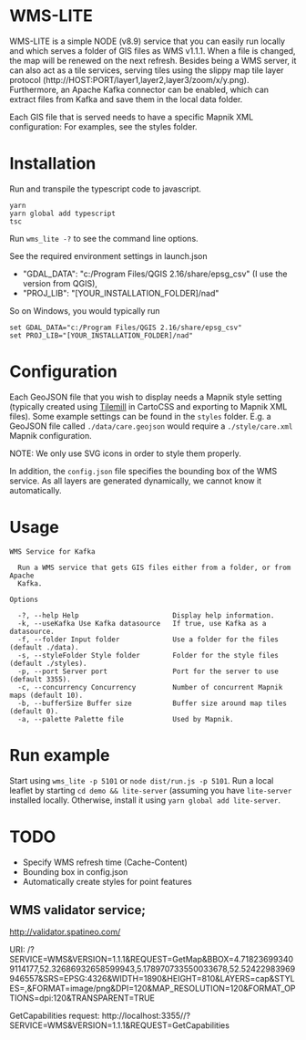 # WMS-LITE

WMS-LITE is a simple NODE (v8.9) service that you can easily run locally and which serves a folder of GIS files as WMS v1.1.1. When a file is changed, the map will be renewed on the next refresh. Besides being a WMS server, it can also act as a tile services, serving tiles using the slippy map tile layer protocol (http://HOST:PORT/layer1,layer2,layer3/zoom/x/y.png). Furthermore, an Apache Kafka connector can be enabled, which can extract files from Kafka and save them in the local data folder.

Each GIS file that is served needs to have a specific Mapnik XML configuration: For examples, see the styles folder.

# Installation

Run and transpile the typescript code to javascript. 
```console
yarn
yarn global add typescript
tsc
```

Run `wms_lite -?` to see the command line options. 

See the required environment settings in launch.json 
- "GDAL_DATA": "c:/Program Files/QGIS 2.16/share/epsg_csv" (I use the version from QGIS),
- "PROJ_LIB": "[YOUR_INSTALLATION_FOLDER]/nad"

So on Windows, you would typically run
```console
set GDAL_DATA="c:/Program Files/QGIS 2.16/share/epsg_csv"
set PROJ_LIB="[YOUR_INSTALLATION_FOLDER]/nad"
```

# Configuration
Each GeoJSON file that you wish to display needs a Mapnik style setting (typically created using [Tilemill](https://github.com/tilemill-project/tilemill) in CartoCSS and exporting to Mapnik XML files). Some example settings can be found in the `styles` folder. E.g. a GeoJSON file called `./data/care.geojson` would require a `./style/care.xml` Mapnik configuration.

NOTE: We only use SVG icons in order to style them properly.

In addition, the `config.json` file specifies the bounding box of the WMS service. As all layers are generated dynamically, we cannot know it automatically.

# Usage

```console
WMS Service for Kafka

  Run a WMS service that gets GIS files either from a folder, or from Apache
  Kafka.

Options

  -?, --help Help                       Display help information.
  -k, --useKafka Use Kafka datasource   If true, use Kafka as a datasource.
  -f, --folder Input folder             Use a folder for the files (default ./data).
  -s, --styleFolder Style folder        Folder for the style files (default ./styles).
  -p, --port Server port                Port for the server to use (default 3355).
  -c, --concurrency Concurrency         Number of concurrent Mapnik maps (default 10).
  -b, --bufferSize Buffer size          Buffer size around map tiles (default 0).
  -a, --palette Palette file            Used by Mapnik.
```

# Run example
Start using `wms_lite -p 5101` or `node dist/run.js -p 5101`. 
Run a local leaflet by starting `cd demo && lite-server` (assuming you have `lite-server` installed locally. Otherwise, install it using `yarn global add lite-server`.

# TODO

- Specify WMS refresh time (Cache-Content)
- Bounding box in config.json
- Automatically create styles for point features

## WMS validator service;
http://validator.spatineo.com/

URI: /?SERVICE=WMS&VERSION=1.1.1&REQUEST=GetMap&BBOX=4.718236993409114177,52.32686932658599943,5.178970733550033678,52.52422983969946557&SRS=EPSG:4326&WIDTH=1890&HEIGHT=810&LAYERS=cap&STYLES=,&FORMAT=image/png&DPI=120&MAP_RESOLUTION=120&FORMAT_OPTIONS=dpi:120&TRANSPARENT=TRUE

GetCapabilities request: http://localhost:3355//?SERVICE=WMS&VERSION=1.1.1&REQUEST=GetCapabilities